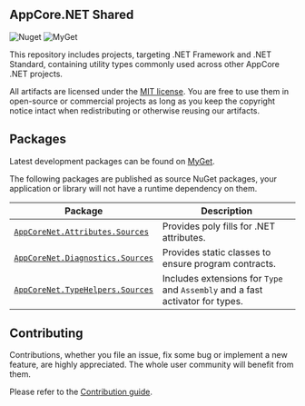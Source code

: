AppCore.NET Shared
------------------

![Nuget](https://img.shields.io/nuget/v/AppCoreNet.Attributes.Sources?label=NuGet) ![MyGet](https://img.shields.io/myget/appcorenet/vpre/AppCoreNet.Attributes.Sources?label=MyGet)

This repository includes projects, targeting .NET Framework and .NET Standard, containing utility types commonly
used across other AppCore .NET projects.

All artifacts are licensed under the [MIT license](LICENSE). You are free to use them in open-source or commercial
projects as long as you keep the copyright notice intact when redistributing or otherwise reusing our artifacts.

## Packages

Latest development packages can be found on [MyGet](https://www.myget.org/gallery/appcorenet).

The following packages are published as source NuGet packages, your application or library will not
have a runtime dependency on them.

| Package                                                                          | Description                                                                   |
|----------------------------------------------------------------------------------|-------------------------------------------------------------------------------|
| [`AppCoreNet.Attributes.Sources`](src/AppCoreNet.Attributes.Sources/README.md)   | Provides poly fills for .NET attributes.                                      |
| [`AppCoreNet.Diagnostics.Sources`](src/AppCoreNet.Diagnostics.Sources/README.md) | Provides static classes to ensure program contracts.                          |
| [`AppCoreNet.TypeHelpers.Sources`](src/AppCoreNet.TypeHelpers.Sources/README.md) | Includes extensions for `Type` and `Assembly` and a fast activator for types. |

## Contributing

Contributions, whether you file an issue, fix some bug or implement a new feature, are highly appreciated. The whole user community
will benefit from them.

Please refer to the [Contribution guide](CONTRIBUTING.md).
